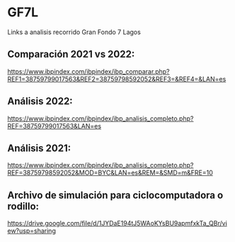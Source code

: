 # GF7L
Links a analisis recorrido Gran Fondo 7 Lagos

## Comparación 2021 vs 2022:

https://www.ibpindex.com/ibpindex/ibp_comparar.php?REF1=38759799017563&REF2=38759798592052&REF3=&REF4=&LAN=es

## Análisis 2022:

https://www.ibpindex.com/ibpindex/ibp_analisis_completo.php?REF=38759799017563&LAN=es

## Análisis 2021:

https://www.ibpindex.com/ibpindex/ibp_analisis_completo.php?REF=38759798592052&MOD=BYC&LAN=es&REM=&SMD=m&FRE=10

## Archivo de simulación para ciclocomputadora o rodillo:

https://drive.google.com/file/d/1JYDaE194tJ5WAoKYsBU9apmfxkTa_QBr/view?usp=sharing
